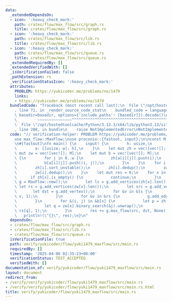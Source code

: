 ```yaml
---
data:
  _extendedDependsOn:
  - icon: ':heavy_check_mark:'
    path: crates/flow/max_flow/src/graph.rs
    title: crates/flow/max_flow/src/graph.rs
  - icon: ':heavy_check_mark:'
    path: crates/flow/max_flow/src/lib.rs
    title: crates/flow/max_flow/src/lib.rs
  - icon: ':heavy_check_mark:'
    path: crates/flow/max_flow/src/queue.rs
    title: crates/flow/max_flow/src/queue.rs
  _extendedRequiredBy: []
  _extendedVerifiedWith: []
  _isVerificationFailed: false
  _pathExtension: rs
  _verificationStatusIcon: ':heavy_check_mark:'
  attributes:
    PROBLEM: https://yukicoder.me/problems/no/1479
    links:
    - https://yukicoder.me/problems/no/1479
  bundledCode: "Traceback (most recent call last):\n  File \"/opt/hostedtoolcache/Python/3.13.3/x64/lib/python3.13/site-packages/onlinejudge_verify/documentation/build.py\"\
    , line 71, in _render_source_code_stat\n    bundled_code = language.bundle(stat.path,\
    \ basedir=basedir, options={'include_paths': [basedir]}).decode()\n          \
    \         ~~~~~~~~~~~~~~~^^^^^^^^^^^^^^^^^^^^^^^^^^^^^^^^^^^^^^^^^^^^^^^^^^^^^^^^^^^^^^^^^^\n\
    \  File \"/opt/hostedtoolcache/Python/3.13.3/x64/lib/python3.13/site-packages/onlinejudge_verify/languages/rust.py\"\
    , line 288, in bundle\n    raise NotImplementedError\nNotImplementedError\n"
  code: "// verification-helper: PROBLEM https://yukicoder.me/problems/no/1479\n\n\
    use max_flow::MaxFlow;\nuse proconio::{fastout, input};\n\nconst M: usize = 500_001;\n\
    \n#[fastout]\nfn main() {\n    input! {\n        h: usize,\n        w: usize,\n\
    \        a: [[usize; w]; h],\n    }\n    let mut zh = vec![vec![]; M];\n    let\
    \ mut zw = vec![vec![]; M];\n    let mut b = vec![vec![]; M];\n    for i in 0..h\
    \ {\n        for j in 0..w {\n            zh[a[i][j]].push(i);\n            zw[a[i][j]].push(j);\n\
    \            b[a[i][j]].push((i, j));\n        }\n    }\n    for i in 0..M {\n\
    \        zh[i].sort_unstable();\n        zh[i].dedup();\n        zw[i].sort_unstable();\n\
    \        zw[i].dedup();\n    }\n    let mut res = 0;\n    for x in 1..M {\n  \
    \      if zh[x].is_empty() {\n            continue;\n        }\n        let mut\
    \ g = MaxFlow::new();\n        let ls = g.add_vertices(zh[x].len());\n       \
    \ let rs = g.add_vertices(zw[x].len());\n        let src = g.add_vertex();\n \
    \       let dst = g.add_vertex();\n        for &v in &ls {\n            g.add_edge(src,\
    \ v, 1);\n        }\n        for &v in &rs {\n            g.add_edge(v, dst, 1);\n\
    \        }\n        for &(i, j) in &b[x] {\n            let p = zh[x].binary_search(&i).unwrap();\n\
    \            let q = zw[x].binary_search(&j).unwrap();\n            g.add_edge(ls[p],\
    \ rs[q], 1);\n        }\n        res += g.max_flow(src, dst, None);\n    }\n \
    \   println!(\"{}\", res);\n}\n"
  dependsOn:
  - crates/flow/max_flow/src/graph.rs
  - crates/flow/max_flow/src/lib.rs
  - crates/flow/max_flow/src/queue.rs
  isVerificationFile: true
  path: verify/yukicoder/flow/yuki1479_maxflow/src/main.rs
  requiredBy: []
  timestamp: '2025-04-06 02:35:23+00:00'
  verificationStatus: TEST_ACCEPTED
  verifiedWith: []
documentation_of: verify/yukicoder/flow/yuki1479_maxflow/src/main.rs
layout: document
redirect_from:
- /verify/verify/yukicoder/flow/yuki1479_maxflow/src/main.rs
- /verify/verify/yukicoder/flow/yuki1479_maxflow/src/main.rs.html
title: verify/yukicoder/flow/yuki1479_maxflow/src/main.rs
---
```


